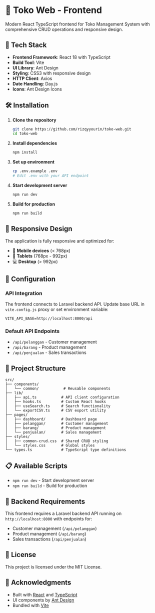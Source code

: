 # 🏪 Toko Web - Frontend

Modern React TypeScript frontend for Toko Management System with comprehensive CRUD operations and responsive design.

## 🚀 Tech Stack

- **Frontend Framework**: React 18 with TypeScript
- **Build Tool**: Vite
- **UI Library**: Ant Design
- **Styling**: CSS3 with responsive design
- **HTTP Client**: Axios
- **Date Handling**: Day.js
- **Icons**: Ant Design Icons

## 🛠️ Installation

1. **Clone the repository**
   ```bash
   git clone https://github.com/rizqyyourin/toko-web.git
   cd toko-web
   ```

2. **Install dependencies**
   ```bash
   npm install
   ```

3. **Set up environment**
   ```bash
   cp .env.example .env
   # Edit .env with your API endpoint
   ```

4. **Start development server**
   ```bash
   npm run dev
   ```

5. **Build for production**
   ```bash
   npm run build
   ```

## 📱 Responsive Design

The application is fully responsive and optimized for:
- 📱 **Mobile devices** (< 768px)
- 📱 **Tablets** (768px - 992px)
- 💻 **Desktop** (> 992px)

## 🔧 Configuration

### API Integration
The frontend connects to Laravel backend API. Update base URL in `vite.config.js` proxy or set environment variable:

```env
VITE_API_BASE=http://localhost:8000/api
```

### Default API Endpoints
- `/api/pelanggan` - Customer management
- `/api/barang` - Product management  
- `/api/penjualan` - Sales transactions

## 📂 Project Structure

```
src/
├── components/
│   └── common/           # Reusable components
├── lib/
│   ├── api.ts           # API client configuration
│   ├── hooks.ts         # Custom React hooks
│   ├── useSearch.ts     # Search functionality
│   └── exportCSV.ts     # CSV export utility
├── pages/
│   ├── dashboard/       # Dashboard page
│   ├── pelanggan/       # Customer management
│   ├── barang/          # Product management
│   └── penjualan/       # Sales management
├── styles/
│   ├── common-crud.css  # Shared CRUD styling
│   └── styles.css       # Global styles
└── types.ts             # TypeScript type definitions
```

## 📋 Available Scripts

- `npm run dev` - Start development server
- `npm run build` - Build for production

## 🔌 Backend Requirements

This frontend requires a Laravel backend API running on `http://localhost:8000` with endpoints for:
- Customer management (`/api/pelanggan`)
- Product management (`/api/barang`)
- Sales transactions (`/api/penjualan`)

## 📄 License

This project is licensed under the MIT License.

## 🙏 Acknowledgments

- Built with [React](https://reactjs.org/) and [TypeScript](https://www.typescriptlang.org/)
- UI components by [Ant Design](https://ant.design/)
- Bundled with [Vite](https://vitejs.dev/)

